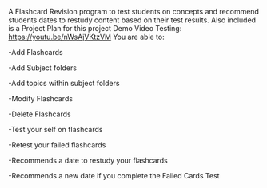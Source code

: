 A Flashcard Revision program to test students on concepts and recommend students dates to restudy content based on their test results.
Also included is a Project Plan for this project
Demo Video Testing: https://youtu.be/nWsAjVKtzVM
You are able to:

-Add Flashcards

-Add Subject folders

-Add topics within subject folders

-Modify Flashcards

-Delete Flashcards

-Test your self on flashcards

-Retest your failed flashcards

-Recommends a date to restudy your flashcards

-Recommends a new date if you complete the Failed Cards Test

